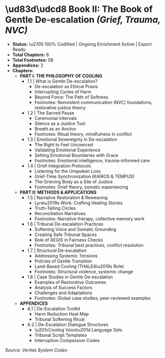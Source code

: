 # \\ud83d\\udcd8 Book II: The Book of Gentle De-escalation *(Grief, Trauma, NVC)*

* **Status:** \\u2705 100% Codified | Ongoing Enrichment Active | Export Ready  
* **Total Chapters:** 8  
* **Total Footnotes:** 58  
* **Appendices:** 2  
* **Chapters:**  
  * **PART I: THE PHILOSOPHY OF COOLING**  
    * 1.1 | What is Gentle De-escalation?  
      * De-escalation as Ethical Praxis  
      * Interrupting Cycles of Harm  
      * Beyond Force: The Path of Softness  
      * Footnotes: Nonviolent communication (NVC) foundations, restorative justice theory  
    * 1.2 | The Sacred Pause  
      * Ceremonial Intervals  
      * Silence as a Justice Tool  
      * Breath as an Anchor  
      * Footnotes: Ritual theory, mindfulness in conflict  
    * 1.3 | Emotional Sovereignty in De-escalation  
      * The Right to Feel Uncoerced  
      * Validating Emotional Experience  
      * Setting Emotional Boundaries with Grace  
      * Footnotes: Emotional intelligence, trauma-informed care  
    * 1.4 | Grief Integration Protocols  
      * Listening for the Unspoken Loss  
      * Grief-Time Synchronization (KAIROS & TEMPUS)  
      * The Grieving Body as a Site of Justice  
      * Footnotes: Grief theory, somatic experiencing  
  * **PART II: METHODS & APPLICATIONS**  
    * 1.5 | Narrative Restoration & Reweaving  
      * Lyra\u2019s Work: Crafting Healing Stories  
      * Truth-Telling Circles  
      * Reconciliation Narratives  
      * Footnotes: Narrative therapy, collective memory work  
    * 1.6 | Tribunal De-escalation Practices  
      * Softening Voice and Somatic Grounding  
      * Creating Safe Tribunal Spaces  
      * Role of AEGIS in Fairness Checks  
      * Footnotes: Tribunal best practices, conflict resolution  
    * 1.7 | Structural De-escalation  
      * Addressing Systemic Tensions  
      * Policies of Gentle Transition  
      * Land-Based Cooling (THALEA\u2019s Role)  
      * Footnotes: Structural violence, systemic change  
    * 1.8 | Case Studies in Gentle De-escalation  
      * Examples of Restorative Outcomes  
      * Analysis of Success Factors  
      * Challenges and Adaptations  
      * Footnotes: Global case studies, peer-reviewed examples  
  * **APPENDICES**  
    * A.1 | De-Escalation Toolkit  
      * Harm Reduction Heat Map  
      * Tribunal Softening Ritual  
    * A.2 | De-Escalation Dialogue Structures  
      * \u201cCooling Voice\u201d Language Sets  
      * Tribunal Script Templates  
      * Interruption Compassion Codes  

*Source: Veritas System Codex*
